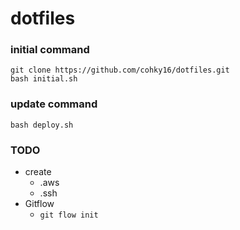 # dotfiles

### initial command

```
git clone https://github.com/cohky16/dotfiles.git
bash initial.sh
```

### update command

```
bash deploy.sh
```


### TODO

- create
  - .aws 
  - .ssh
- Gitflow
  - `git flow init`

